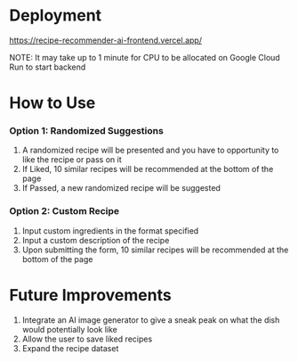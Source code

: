 # Deployment
https://recipe-recommender-ai-frontend.vercel.app/

NOTE: It may take up to 1 minute for CPU to be allocated on Google Cloud Run to start backend

# How to Use
### Option 1: Randomized Suggestions
1. A randomized recipe will be presented and you have to opportunity to like the recipe or pass on it
2. If Liked, 10 similar recipes will be recommended at the bottom of the page
3. If Passed, a new randomized recipe will be suggested

### Option 2: Custom Recipe
1. Input custom ingredients in the format specified
2. Input a custom description of the recipe
3. Upon submitting the form, 10 similar recipes will be recommended at the bottom of the page

# Future Improvements
1. Integrate an AI image generator to give a sneak peak on what the dish would potentially look like
2. Allow the user to save liked recipes
3. Expand the recipe dataset
